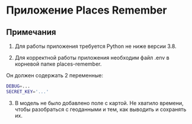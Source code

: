 # Приложение Places Remember

## Примечания

1. Для работы приложения требуется Python не ниже версии 3.8.

2. Для корректной работы приложения необходим файл .env в корневой папке places-remember.

Он должен содержать 2 переменные:
```bash
DEBUG=...
SECRET_KEY='...'
```
3. В модель не было добавлено поле с картой.
Не хватило времени, чтобы разобраться с геоданными и тем, как выводить и сохранять их.
